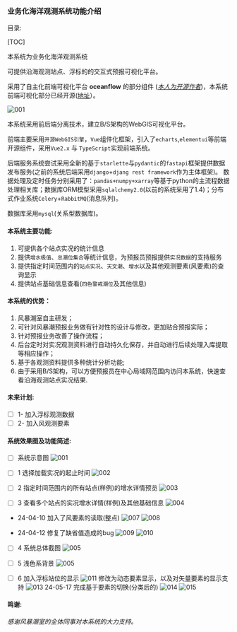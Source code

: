 
### **业务化海洋观测系统功能介绍**



目录:

[TOC]



本系统为业务化海洋观测系统

可提供沿海观测站点、浮标的的交互式预报可视化平台。

采用了自主化前端可视化平台 **oceanflow**  的部分组件 (*[本人为开源作者](https://github.com/evaseemefly)*)，本系统前端可视化部分已经开源([地址](https://github.com/evaseemefly/StationMontiorClient)）。

![001](/docs/imgs/icons/of_earth_bold.png)

本系统采用前后端分离技术，建立B/S架构的WebGIS可视化平台。

前端主要采用`开源WebGIS引擎`，`Vue`组件化框架，引入了`echarts`,`elementui`等前端开源组件，采用`Vue2.x` 与 `TypeScript`实现前端系统。

后端服务系统尝试采用全新的基于`starlette`与`pydantic`的`fastapi`框架提供数据发布服务(之前的系统后端采用`django`+`djang rest framework`作为主体框架)。
数据处理及定时任务分别采用了：`pandas+numpy+xarray`等基于python的主流程数据处理相关库；数据库ORM模型采用`sqlalchemy2.0`(以前的系统采用了1.4)；分布式作业系统`Celery`+`RabbitMQ`(消息队列)。

数据库采用`mysql`(关系型数据库)。



#### **本系统主要功能:**

1. 可提供各个站点实况的统计信息
2. 提供`增水极值`、`总潮位集合`等统计信息，为预报员预报提供`实况数据`的支持服务
3. 提供指定时间范围内的`站点实况`、`天文潮`、`增水`以及其他观测要素(风要素)的查询显示
4. 提供站点基础信息查看(`四色警戒潮位`及其他信息)

#### **本系统的优势：**

1. 风暴潮室自主研发；
2. 可针对风暴潮预报业务做有针对性的设计与修改，更加贴合预报实际；
3. 针对预报业务改善了操作流程；
4. 后台定时对实况观测资料进行自动持久化保存，并自动进行后续处理入库提取等相应操作；
5. 基于各观测资料提供多种统计分析功能;
6. 由于采用B/S架构，可以方便预报员在中心局域网范围内访问本系统，快速查看沿海观测站点实况结果.

#### **未来计划:**
- [ ]  1- 加入浮标观测数据
- [ ]  2- 加入风观测要素

#### **系统效果图及功能简述:**

- [ ]  系统示意图
  ![001](/docs/fd_imgs/001.png)

- [ ]  1 选择加载实况的起止时间
  ![002](/docs/fd_imgs/002.jpg)

- [ ]  2 指定时间范围内的所有站点(样例)的增水详情预览
  ![003](/docs/fd_imgs/003.png)

- [ ]  3 查看多个站点的实况增水详情(样例)及其他基础信息
  ![004](/docs/fd_imgs/004.png)
  - 24-04-10 加入了风要素的读取(整点)
  ![007](/docs/fd_imgs/007.png)
  ![008](/docs/fd_imgs/008.png)

  - 24-04-12 修复了缺省值造成的bug
  ![009](/docs/fd_imgs/009.png)
  ![010](/docs/fd_imgs/010.png)

- [ ]  4 系统总体截图
  ![005](/docs/fd_imgs/005.png)

- [ ]  5 浅色系背景
  ![005](/docs/fd_imgs/006.png)

- [ ] 6 加入浮标站位的显示
  ![011](/docs/fd_imgs/011.png)
  修改为动态要素显示，以及对矢量要素的显示支持
  ![013](/docs/fd_imgs/013.jpg)
  24-05-17 完成基于要素的切换(分类后的)
  ![014](/docs/fd_imgs/014.jpg)
  ![015](/docs/fd_imgs/015.jpg)

#### 鸣谢:

*感谢风暴潮室的全体同事对本系统的大力支持。*